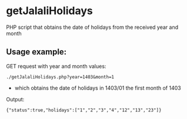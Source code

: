 # getJalaliHolidays

PHP script that obtains the date of holidays from the received year and month

## Usage example:

GET request with year and month values:

```
./getJalaliHolidays.php?year=1403&month=1
```

- which obtains the date of holidays in 1403/01 the first month of 1403

Output:

```
{"status":true,"holidays":["1","2","3","4","12","13","23"]}
```
